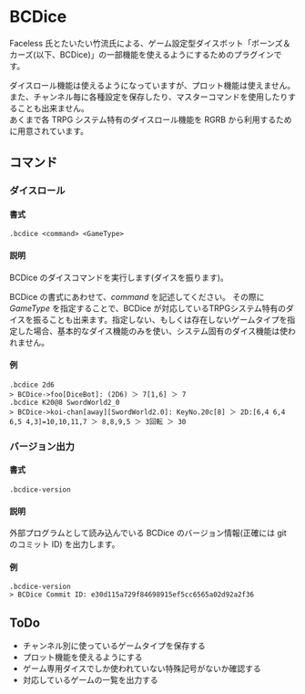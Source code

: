 BCDice
========

Faceless 氏とたいたい竹流氏による、ゲーム設定型ダイスボット「ボーンズ＆カーズ(以下、BCDice)」の一部機能を使えるようにするためのプラグインです。

ダイスロール機能は使えるようになっていますが、プロット機能は使えません。  
また、チャンネル毎に各種設定を保存したり、マスターコマンドを使用したりすることも出来ません。  
あくまで各 TRPG システム特有のダイスロール機能を RGRB から利用するために用意されています。

コマンド
--------

### ダイスロール

#### 書式

```
.bcdice <command> <GameType>
```

#### 説明

BCDice のダイスコマンドを実行します(ダイスを振ります)。

BCDice の書式にあわせて、_command_ を記述してください。
その際に _GameType_ を指定することで、BCDice が対応しているTRPGシステム特有のダイスを振ることも出来ます。指定しない、もしくは存在しないゲームタイプを指定した場合、基本的なダイス機能のみを使い、システム固有のダイス機能は使われません。

#### 例

```
.bcdice 2d6
> BCDice->foo[DiceBot]: (2D6) ＞ 7[1,6] ＞ 7
.bcdice K20@8 SwordWorld2_0
> BCDice->koi-chan[away][SwordWorld2.0]: KeyNo.20c[8] ＞ 2D:[6,4 6,4 6,5 4,3]=10,10,11,7 ＞ 8,8,9,5 ＞ 3回転 ＞ 30
```

### バージョン出力

#### 書式

```
.bcdice-version
```

#### 説明

外部プログラムとして読み込んでいる BCDice のバージョン情報(正確には git のコミット ID) を出力します。

#### 例

```
.bcdice-version
> BCDice Commit ID: e30d115a729f84698915ef5cc6565a02d92a2f36
```

ToDo
----

* チャンネル別に使っているゲームタイプを保存する
* プロット機能を使えるようにする
* ゲーム専用ダイスでしか使われていない特殊記号がないか確認する
* 対応しているゲームの一覧を出力する
